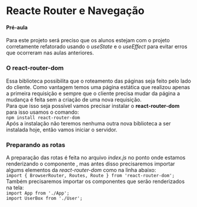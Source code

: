 # Reacte Router e Navegação

#### Pré-aula
Para este projeto será preciso que os alunos estejam com o projeto corretamente refatorado usando o *useState* e o *useEffect* para evitar erros que ocorreram nas aulas anteriores.

### O react-router-dom
Essa biblioteca possibilita que o roteamento das páginas seja feito pelo lado do cliente. Como vantagem temos uma página estática que realizou apenas a primeira requisição e sempre que o cliente precisa mudar da página a mudança é feita sem a criação de uma nova requisição.
<br>Para que isso seja possível vamos precisar instalar o **react-router-dom** para isso usamos o comando: <br>
`npm install react-router-dom`<br>
Após a instalação não teremos nenhuma outra nova biblioteca a ser instalada hoje, então vamos iniciar o servidor.

### Preparando as rotas
A preparação das rotas é feita no arquivo *index.js* no ponto onde estamos renderizando o componente *<App />* , mas antes disso precisaremos importar algums elementos da *react-router-dom* como na linha abaixo: <br>
`import { BrowserRouter, Routes, Route } from 'react-router-dom';` <br>
Também precisaremos importar os componentes que serão renderizados na tela: <br>
`import App from './App';`<br>
`import UserBox from './User';`